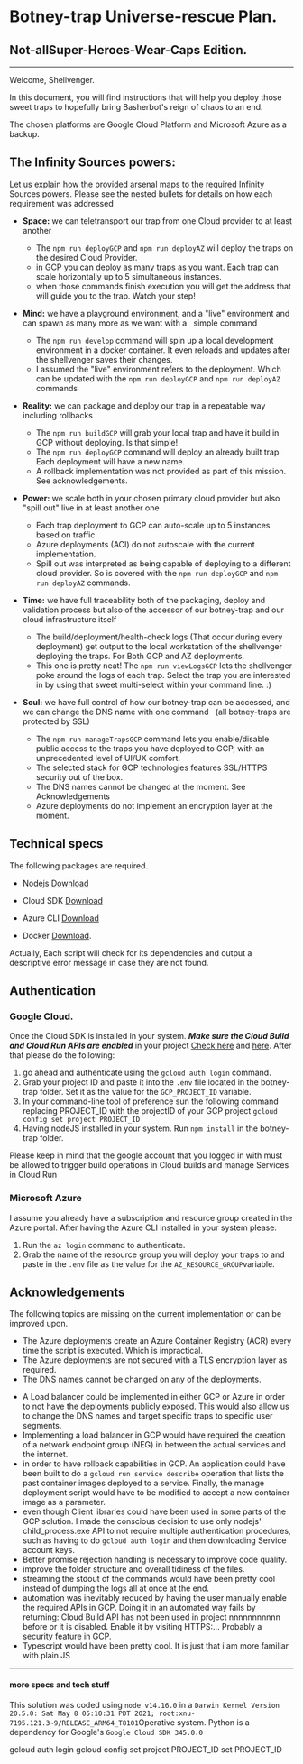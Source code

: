 # Botney-trap Universe-rescue Plan.

## Not-allSuper-Heroes-Wear-Caps Edition.

---

Welcome, Shellvenger.

In this document, you will find instructions that will help you deploy those sweet traps to hopefully bring Basherbot's reign of chaos to an end.

The chosen platforms are Google Cloud Platform and Microsoft Azure as a backup.

## The Infinity Sources powers:

Let us explain how the provided arsenal maps to the required Infinity Sources powers. Please see the nested bullets for details on how each requirement was addressed

- **Space:** we can teletransport our trap from one Cloud provider to at least another

  - The `npm run deployGCP` and `npm run deployAZ` will deploy the traps on the desired Cloud Provider.
  - in GCP you can deploy as many traps as you want. Each trap can scale horizontally up to 5 simultaneous instances.
  - when those commands finish execution you will get the address that will guide you to the trap. Watch your step!

- **Mind:** we have a playground environment, and a "live" environment and can spawn as many more as we want with a
    simple command
  - The `npm run develop` command will spin up a local development environment in a docker container. It even reloads and updates after the shellvenger saves their changes.
  - I assumed the "live" environment refers to the deployment. Which can be updated with the `npm run deployGCP` and `npm run deployAZ` commands
- **Reality:** we can package and deploy our trap in a repeatable way including rollbacks
  - The `npm run buildGCP` will grab your local trap and have it build in GCP without deploying. Is that simple!
  * The `npm run deployGCP` command will deploy an already built trap. Each deployment will have a new name.
  - A rollback implementation was not provided as part of this mission. See acknowledgements.
- **Power:** we scale both in your chosen primary cloud provider but also "spill out" live in at least another one
  - Each trap deployment to GCP can auto-scale up to 5 instances based on traffic.
  - Azure deployments (ACI) do not autoscale with the current implementation.
  - Spill out was interpreted as being capable of deploying to a different cloud provider. So is covered with the `npm run deployGCP` and `npm run deployAZ` commands.
- **Time:** we have full traceability both of the packaging, deploy and validation process but also of the accessor of our botney-trap and our cloud infrastructure itself
  - The build/deployment/health-check logs (That occur during every deployment) get output to the local workstation of the shellvenger deploying the traps. For Both GCP and AZ deployments.
  - This one is pretty neat! The `npm run viewLogsGCP` lets the shellvenger poke around the logs of each trap. Select the trap you are interested in by using that sweet multi-select within your command line. :)
- **Soul:** we have full control of how our botney-trap can be accessed, and we can change the DNS name with one command
    (all botney-traps are protected by SSL)
  - The `npm run manageTrapsGCP` command lets you enable/disable public access to the traps you have deployed to GCP, with an unprecedented level of UI/UX comfort.
  - The selected stack for GCP technologies features SSL/HTTPS security out of the box.
  - The DNS names cannot be changed at the moment. See Acknowledgements
  - Azure deployments do not implement an encryption layer at the moment.

## Technical specs

The following packages are required.

- Nodejs [Download](https://nodejs.org/en/download/ 'NodeJS download page')
- Cloud SDK [Download](https://cloud.google.com/sdk 'Cloud SDK download page')

- Azure CLI [Download](hhttps://docs.microsoft.com/en-us/cli/azure/install-azure-cli 'Azure CLI download page')
- Docker [Download](https://www.docker.com/products/docker-desktop 'Docker homepage').

Actually, Each script will check for its dependencies and output a descriptive error message in case they are not found.

## Authentication

### Google Cloud.

Once the Cloud SDK is installed in your system. **_Make sure the Cloud Build and Cloud Run APIs are enabled_** in your project [Check here](https://console.cloud.google.com/apis/library/cloudbuild.googleapis.com) and [here](https://console.cloud.google.com/apis/library/run.googleapis.com). After that please do the following:

1.  go ahead and authenticate using the `gcloud auth login` command.
2.  Grab your project ID and paste it into the `.env` file located in the botney-trap folder. Set it as the value for the `GCP_PROJECT_ID` variable.
3.  In your command-line tool of preference sun the following command replacing PROJECT_ID with the projectID of your GCP project `gcloud config set project PROJECT_ID`
4.  Having nodeJS installed in your system. Run `npm install` in the botney-trap folder.

Please keep in mind that the google account that you logged in with must be allowed to trigger build operations in Cloud builds and manage Services in Cloud Run

### Microsoft Azure

I assume you already have a subscription and resource group created in the Azure portal. After having the Azure CLI installed in your system please:

1. Run the `az login` command to authenticate.
2. Grab the name of the resource group you will deploy your traps to and paste in the `.env` file as the value for the `AZ_RESOURCE_GROUP`variable.

## Acknowledgements

The following topics are missing on the current implementation or can be improved upon.

- The Azure deployments create an Azure Container Registry (ACR) every time the script is executed. Which is impractical.
- The Azure deployments are not secured with a TLS encryption layer as required.
- The DNS names cannot be changed on any of the deployments.

* A Load balancer could be implemented in either GCP or Azure in order to not have the deployments publicly exposed. This would also allow us to change the DNS names and target specific traps to specific user segments.
* Implementing a load balancer in GCP would have required the creation of a network endpoint group (NEG) in between the actual services and the internet.
* in order to have rollback capabilities in GCP. An application could have been built to do a `gcloud run service describe` operation that lists the past container images deployed to a service. Finally, the manage deployment script would have to be modified to accept a new container image as a parameter.
* even though Client libraries could have been used in some parts of the GCP solution. I made the conscious decision to use only nodejs' child_process.exe API to not require multiple authentication procedures, such as having to do `gcloud auth login` and then downloading Service account keys.
* Better promise rejection handling is necessary to improve code quality.
* improve the folder structure and overall tidiness of the files.
* streaming the stdout of the commands would have been pretty cool instead of dumping the logs all at once at the end.
* automation was inevitably reduced by having the user manually enable the required APIs in GCP. Doing it in an automated way fails by returning: Cloud Build API has not been used in project nnnnnnnnnnn before or it is disabled. Enable it by visiting HTTPS:... Probably a security feature in GCP.
* Typescript would have been pretty cool. It is just that i am more familiar with plain JS

---

#### **more specs and tech stuff**

This solution was coded using `node v14.16.0` in a `Darwin Kernel Version 20.5.0: Sat May 8 05:10:31 PDT 2021; root:xnu-7195.121.3~9/RELEASE_ARM64_T8101`Operative system.
Python is a dependency for Google's `Google Cloud SDK 345.0.0`

gcloud auth login
gcloud config set project PROJECT_ID
set PROJECT_ID
